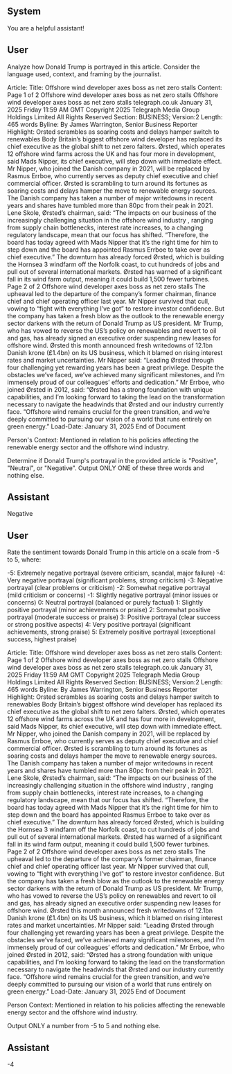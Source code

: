 ## System

You are a helpful assistant!

## User


Analyze how Donald Trump is portrayed in this article. Consider the language used, context, and framing by the journalist.

Article:
Title: Offshore wind developer axes boss as net zero stalls
Content: Page 1 of 2
Offshore wind developer axes boss as net zero stalls
Offshore wind developer axes boss as net zero stalls
telegraph.co.uk
January 31, 2025 Friday 11:59 AM GMT
Copyright 2025 Telegraph Media Group Holdings Limited All Rights Reserved
Section: BUSINESS; Version:2
Length: 465 words
Byline: By James Warrington, Senior Business Reporter
Highlight: Orsted scrambles as soaring costs and delays hamper switch to renewables
Body
Britain’s biggest offshore wind developer has replaced its chief executive as the global shift to net zero falters. 
Ørsted, which operates 12 offshore wind farms across the UK and has four more in development, said Mads 
Nipper, its chief executive, will step down with immediate effect.
Mr Nipper, who joined the Danish company in 2021, will be replaced by Rasmus Errboe, who currently serves as 
deputy chief executive and chief commercial officer.
Ørsted is scrambling to turn around its fortunes as soaring costs and delays hamper the move to renewable energy 
sources.
The Danish company has taken a number of major writedowns in recent years  and shares have tumbled more than 
80pc from their peak in 2021.
Lene Skole, Ørsted’s chairman, said: “The impacts on our business of the increasingly challenging situation in the 
offshore wind industry , ranging from supply chain bottlenecks, interest rate increases, to a changing regulatory 
landscape, mean that our focus has shifted.
“Therefore, the board has today agreed with Mads Nipper that it’s the right time for him to step down and the board 
has appointed Rasmus Errboe to take over as chief executive.”
The downturn has already forced Ørsted, which is building the Hornsea 3 windfarm off the Norfolk coast, to cut 
hundreds of jobs and pull out of several international markets.
Ørsted has warned of a significant fall in its wind farm output, meaning it could build 1,500 fewer turbines.
Page 2 of 2
Offshore wind developer axes boss as net zero stalls
The upheaval led to the departure  of the company’s former chairman, finance chief and chief operating officer last 
year. Mr Nipper survived that cull, vowing to “fight with everything I’ve got” to restore investor confidence.
But the company has taken a fresh blow as the outlook to the renewable energy sector darkens with the return of 
Donald Trump as US president.
Mr Trump, who has vowed to reverse the US’s policy on renewables and revert to oil and gas, has already signed 
an executive order suspending new leases for offshore wind.
Ørsted this month announced fresh writedowns of 12.1bn Danish krone (£1.4bn) on its US business, which it 
blamed on rising interest rates and market uncertainties.
Mr Nipper said: “Leading Ørsted through four challenging yet rewarding years has been a great privilege. Despite 
the obstacles we’ve faced, we’ve achieved many significant milestones, and I’m immensely proud of our colleagues’ 
efforts and dedication.”
Mr Errboe, who joined Ørsted in 2012, said: “Ørsted has a strong foundation with unique capabilities, and I’m 
looking forward to taking the lead on the transformation necessary to navigate the headwinds that Ørsted and our 
industry currently face.
“Offshore wind remains crucial for the green transition, and we’re deeply committed to pursuing our vision of a world 
that runs entirely on green energy.”
Load-Date: January 31, 2025
End of Document

Person's Context: Mentioned in relation to his policies affecting the renewable energy sector and the offshore wind industry.

Determine if Donald Trump's portrayal in the provided article is "Positive", "Neutral", or "Negative".
Output ONLY ONE of these three words and nothing else.


## Assistant

Negative

## User


Rate the sentiment towards Donald Trump in this article on a scale from -5 to 5, where:

-5: Extremely negative portrayal (severe criticism, scandal, major failure)
-4: Very negative portrayal (significant problems, strong criticism)
-3: Negative portrayal (clear problems or criticism)
-2: Somewhat negative portrayal (mild criticism or concerns)
-1: Slightly negative portrayal (minor issues or concerns)
0: Neutral portrayal (balanced or purely factual)
1: Slightly positive portrayal (minor achievements or praise)
2: Somewhat positive portrayal (moderate success or praise)
3: Positive portrayal (clear success or strong positive aspects)
4: Very positive portrayal (significant achievements, strong praise)
5: Extremely positive portrayal (exceptional success, highest praise)

Article:
Title: Offshore wind developer axes boss as net zero stalls
Content: Page 1 of 2
Offshore wind developer axes boss as net zero stalls
Offshore wind developer axes boss as net zero stalls
telegraph.co.uk
January 31, 2025 Friday 11:59 AM GMT
Copyright 2025 Telegraph Media Group Holdings Limited All Rights Reserved
Section: BUSINESS; Version:2
Length: 465 words
Byline: By James Warrington, Senior Business Reporter
Highlight: Orsted scrambles as soaring costs and delays hamper switch to renewables
Body
Britain’s biggest offshore wind developer has replaced its chief executive as the global shift to net zero falters. 
Ørsted, which operates 12 offshore wind farms across the UK and has four more in development, said Mads 
Nipper, its chief executive, will step down with immediate effect.
Mr Nipper, who joined the Danish company in 2021, will be replaced by Rasmus Errboe, who currently serves as 
deputy chief executive and chief commercial officer.
Ørsted is scrambling to turn around its fortunes as soaring costs and delays hamper the move to renewable energy 
sources.
The Danish company has taken a number of major writedowns in recent years  and shares have tumbled more than 
80pc from their peak in 2021.
Lene Skole, Ørsted’s chairman, said: “The impacts on our business of the increasingly challenging situation in the 
offshore wind industry , ranging from supply chain bottlenecks, interest rate increases, to a changing regulatory 
landscape, mean that our focus has shifted.
“Therefore, the board has today agreed with Mads Nipper that it’s the right time for him to step down and the board 
has appointed Rasmus Errboe to take over as chief executive.”
The downturn has already forced Ørsted, which is building the Hornsea 3 windfarm off the Norfolk coast, to cut 
hundreds of jobs and pull out of several international markets.
Ørsted has warned of a significant fall in its wind farm output, meaning it could build 1,500 fewer turbines.
Page 2 of 2
Offshore wind developer axes boss as net zero stalls
The upheaval led to the departure  of the company’s former chairman, finance chief and chief operating officer last 
year. Mr Nipper survived that cull, vowing to “fight with everything I’ve got” to restore investor confidence.
But the company has taken a fresh blow as the outlook to the renewable energy sector darkens with the return of 
Donald Trump as US president.
Mr Trump, who has vowed to reverse the US’s policy on renewables and revert to oil and gas, has already signed 
an executive order suspending new leases for offshore wind.
Ørsted this month announced fresh writedowns of 12.1bn Danish krone (£1.4bn) on its US business, which it 
blamed on rising interest rates and market uncertainties.
Mr Nipper said: “Leading Ørsted through four challenging yet rewarding years has been a great privilege. Despite 
the obstacles we’ve faced, we’ve achieved many significant milestones, and I’m immensely proud of our colleagues’ 
efforts and dedication.”
Mr Errboe, who joined Ørsted in 2012, said: “Ørsted has a strong foundation with unique capabilities, and I’m 
looking forward to taking the lead on the transformation necessary to navigate the headwinds that Ørsted and our 
industry currently face.
“Offshore wind remains crucial for the green transition, and we’re deeply committed to pursuing our vision of a world 
that runs entirely on green energy.”
Load-Date: January 31, 2025
End of Document

Person Context: Mentioned in relation to his policies affecting the renewable energy sector and the offshore wind industry.

Output ONLY a number from -5 to 5 and nothing else.


## Assistant

-4

